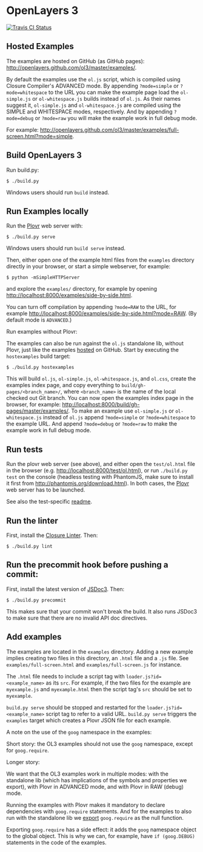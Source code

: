 # OpenLayers 3

[![Travis CI Status](https://secure.travis-ci.org/openlayers/ol3.png)](http://travis-ci.org/#!/openlayers/ol3)


## Hosted Examples

The examples are hosted on GitHub (as GitHub pages): http://openlayers.github.com/ol3/master/examples/.

By default the examples use the `ol.js` script, which is compiled using Closure
Compiler's ADVANCED mode.  By appending `?mode=simple` or `?mode=whitespace` to
the URL you can make the example page load the `ol-simple.js` or
`ol-whitespace.js` builds instead of `ol.js`. As their names suggest it,
`ol-simple.js` and `ol-whitespace.js` are compiled using the SIMPLE and
WHITESPACE modes, respectively. And by appending `?mode=debug` or `?mode=raw`
you will make the example work in full debug mode.

For example:
http://openlayers.github.com/ol3/master/examples/full-screen.html?mode=simple.

## Build OpenLayers 3

Run build.py:

    $ ./build.py

Windows users should run `build` instead.

## Run Examples locally

Run the [Plovr](http://plovr.com/) web server with:

    $ ./build.py serve

Windows users should run `build serve` instead.

Then, either open one of the example html files from the `examples` directory directly in your browser, or start a simple webserver, for example:

    $ python -mSimpleHTTPServer

and explore the `examples/` directory, for example by opening
<http://localhost:8000/examples/side-by-side.html>.

You can turn off compilation by appending `?mode=RAW` to the URL, for example
<http://localhost:8000/examples/side-by-side.html?mode=RAW>. (By default mode is `ADVANCED`.)

Run examples without Plovr:

The examples can also be run against the `ol.js` standalone lib, without Plovr,
just like the examples [hosted](http://openlayers.github.com/ol3/master/examples/)
on GitHub. Start by executing the `hostexamples` build target:

    $ ./build.py hostexamples
    
This will build `ol.js`, `ol-simple.js`, `ol-whitespace.js`, and `ol.css`,
create the examples index page, and copy everything to
`build/gh-pages/<branch_name>/`, where `<branch_name>` is the name of the local
checked out Git branch. You can now open the examples index page in the
browser, for example: <http://localhost:8000/build/gh-pages/master/examples/>.
To make an example use `ol-simple.js` or `ol-whitespace.js` instead of `ol.js`
append `?mode=simple` or `?mode=whitespace` to the example URL. And append
`?mode=debug` or `?mode=raw` to make the example work in full debug mode.

## Run tests

Run the plovr web server (see above), and either open the `test/ol.html` file
in the browser (e.g. <http://localhost:8000/test/ol.html>), or run `./build.py test`
on the console (headless testing with PhantomJS, make sure to install it first from http://phantomjs.org/download.html).
In both cases, the [Plovr](http://plovr.com/) web server has to be launched.

See also the test-specific [readme](https://github.com/openlayers/ol3/tree/master/test).

## Run the linter

First, install the [Closure
Linter](https://developers.google.com/closure/utilities/docs/linter_howto).
Then:

    $ ./build.py lint

## Run the precommit hook before pushing a commit:

First, install the latest version of [JSDoc3](https://github.com/jsdoc3/jsdoc). Then:

    $ ./build.py precommit

This makes sure that your commit won't break the build. It also runs JSDoc3 to make sure that there are no invalid API doc directives. 

## Add examples

The examples are located in the `examples` directory. Adding a new example
implies creating two files in this directory, an `.html` file and a `.js` file.
See `examples/full-screen.html` and `examples/full-screen.js` for instance.

The `.html` file needs to include a script tag with
`loader.js?id=<example_name>` as its `src`. For example, if the two files for
the example are `myexample.js` and `myexample.html` then the script tag's `src`
should be set to `myexample`.

`build.py serve` should be stopped and restarted for the
`loader.js?id=<example_name>` script tag to refer to a valid URL. `build.py
serve` triggers the `examples` target which creates a Plovr JSON file for each
example.

A note on the use of the `goog` namespace in the examples:

Short story: the OL3 examples should not use the `goog` namespace, except
for `goog.require`.

Longer story:

We want that the OL3 examples work in multiple modes: with the standalone lib
(which has implications of the symbols and properties we export), with Plovr in
ADVANCED mode, and with Plovr in RAW (debug) mode.

Running the examples with Plovr makes it mandatory to declare dependencies with
`goog.require` statements. And for the examples to also run with the standalone
lib we [export](https://github.com/openlayers/ol3/blob/master/src/goog.exports)
`goog.require` as the null function.

Exporting `goog.require` has a side effect: it adds the `goog` namespace object
to the global object. This is why we can, for example, have `if (goog.DEBUG)`
statements in the code of the examples.
